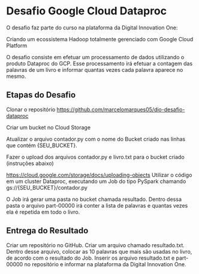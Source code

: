 # Desafio Google Cloud Dataproc

O desafio faz parte do curso na plataforma da Digital Innovation One:

Criando um ecossistema Hadoop totalmente gerenciado com Google Cloud Platform

O desafio consiste em efetuar um processamento de dados utilizando o produto Dataproc do GCP. Esse processamento irá efetuar a contagem das palavras de um livro e informar quantas vezes cada palavra aparece no mesmo.

## Etapas do Desafio
Clonar o repositório https://github.com/marcelomarques05/dio-desafio-dataproc

Criar um bucket no Cloud Storage

Atualizar o arquivo contador.py com o nome do Bucket criado nas linhas que contém {SEU_BUCKET}.

Fazer o upload dos arquivos contador.py e livro.txt para o bucket criado (instruções abaixo)

https://cloud.google.com/storage/docs/uploading-objects
Utilizar o código em um cluster Dataproc, executando um Job do tipo PySpark chamando gs://{SEU_BUCKET}/contador.py

O Job irá gerar uma pasta no bucket chamada resultado. Dentro dessa pasta o arquivo part-00000 irá conter a lista de palavras e quantas vezes ela é repetida em todo o livro.

## Entrega do Resultado
Criar um repositório no GitHub.
Criar um arquivo chamado resultado.txt. Dentro desse arquivo, colocar as 10 palavras que mais são usadas no livro, de acordo com o resultado do Job.
Inserir os arquivo resultado.txt e part-00000 no repositório e informar na plataforma da Digital Innovation One.
